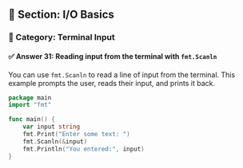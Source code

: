 ## 📘 Section: I/O Basics  
### 🔹 Category: Terminal Input  
#### ✅ Answer 31: Reading input from the terminal with `fmt.Scanln`

You can use `fmt.Scanln` to read a line of input from the terminal. This example prompts the user, reads their input, and prints it back.

```go
package main
import "fmt"

func main() {
    var input string
    fmt.Print("Enter some text: ")
    fmt.Scanln(&input)
    fmt.Println("You entered:", input)
}
```
